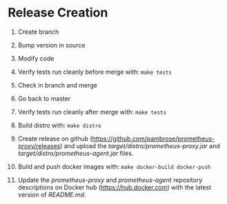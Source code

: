 # Release Creation 

1) Create branch

2) Bump version in source  

3) Modify code

4) Verify tests run cleanly before merge with: `make tests`

5) Check in branch and merge 

6) Go back to master

7) Verify tests run cleanly after merge with: `make tests`

8) Build distro with: `make distro`

9) Create release on github (https://github.com/pambrose/prometheus-proxy/releases) and 
upload the *target/distro/prometheus-proxy.jar* and  *target/distro/prometheus-agent.jar* files.

10) Build and push docker images with: `make docker-build docker-push`

11) Update the *prometheus-proxy* and *prometheus-agent* repository descriptions 
on Docker hub (https://hub.docker.com) with the latest version of *README.md*.